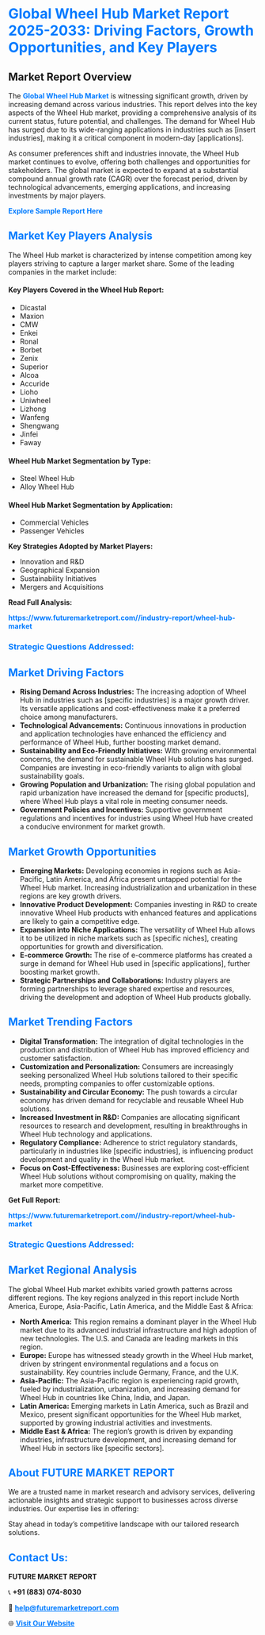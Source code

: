 <h1 style="color: #007BFF;">Global Wheel Hub Market Report 2025-2033: Driving Factors, Growth Opportunities, and Key Players</h1>

<section id="overview">
<h2>Market Report Overview</h2>
<p>The <a href="https://www.futuremarketreport.com//industry-report/wheel-hub-market" style="color: #007BFF; text-decoration: none;"><strong>Global Wheel Hub Market</strong></a> is witnessing significant growth, driven by increasing demand across various industries. This report delves into the key aspects of the Wheel Hub market, providing a comprehensive analysis of its current status, future potential, and challenges. The demand for Wheel Hub has surged due to its wide-ranging applications in industries such as [insert industries], making it a critical component in modern-day [applications].</p>
<p>As consumer preferences shift and industries innovate, the Wheel Hub market continues to evolve, offering both challenges and opportunities for stakeholders. The global market is expected to expand at a substantial compound annual growth rate (CAGR) over the forecast period, driven by technological advancements, emerging applications, and increasing investments by major players.</p>
</section>

<section id="overview">
<p><a href="https://www.futuremarketreport.com//request-sample/reportId=88640" style="color: #007BFF; text-decoration: none;"><strong>Explore Sample Report Here</strong></a></p>
</section>

<section id="key-players">
<h2 style="color: #007BFF;">Market Key Players Analysis</h2>
<p>The Wheel Hub market is characterized by intense competition among key players striving to capture a larger market share. Some of the leading companies in the market include:</p>
<h4>Key Players Covered in the Wheel Hub Report:</h4>
<ul><li>Dicastal</li><li>Maxion</li><li>CMW</li><li>Enkei</li><li>Ronal</li><li>Borbet</li><li>Zenix</li><li>Superior</li><li>Alcoa</li><li>Accuride</li><li>Lioho</li><li>Uniwheel</li><li>Lizhong</li><li>Wanfeng</li><li>Shengwang</li><li>Jinfei</li><li>Faway</li></ul>
<h4>Wheel Hub Market Segmentation by Type:</h4>
<ul><li>Steel Wheel Hub</li><li>Alloy Wheel Hub</li></ul>

<h4>Wheel Hub Market Segmentation by Application:</h4>
<ul><li>Commercial Vehicles</li><li>Passenger Vehicles</li></ul>
<p><strong>Key Strategies Adopted by Market Players:</strong></p>
<ul>
<li>Innovation and R&D</li>
<li>Geographical Expansion</li>
<li>Sustainability Initiatives</li>
<li>Mergers and Acquisitions</li>
</ul>
</section>

<section>
<p><strong>Read Full Analysis: </strong></p><a href="https://www.futuremarketreport.com//industry-report/wheel-hub-market" style="color: #007BFF; text-decoration: none;"><strong>https://www.futuremarketreport.com//industry-report/wheel-hub-market</strong></a>
<h3 style="color: #007BFF;">Strategic Questions Addressed:</h3>
</section>

<section id="driving-factors">
<h2 style="color: #007BFF;">Market Driving Factors</h2>
<ul>
<li><strong>Rising Demand Across Industries:</strong> The increasing adoption of Wheel Hub in industries such as [specific industries] is a major growth driver. Its versatile applications and cost-effectiveness make it a preferred choice among manufacturers.</li>
<li><strong>Technological Advancements:</strong> Continuous innovations in production and application technologies have enhanced the efficiency and performance of Wheel Hub, further boosting market demand.</li>
<li><strong>Sustainability and Eco-Friendly Initiatives:</strong> With growing environmental concerns, the demand for sustainable Wheel Hub solutions has surged. Companies are investing in eco-friendly variants to align with global sustainability goals.</li>
<li><strong>Growing Population and Urbanization:</strong> The rising global population and rapid urbanization have increased the demand for [specific products], where Wheel Hub plays a vital role in meeting consumer needs.</li>
<li><strong>Government Policies and Incentives:</strong> Supportive government regulations and incentives for industries using Wheel Hub have created a conducive environment for market growth.</li>
</ul>
</section>

<section id="growth-opportunities">
<h2 style="color: #007BFF;">Market Growth Opportunities</h2>
<ul>
<li><strong>Emerging Markets:</strong> Developing economies in regions such as Asia-Pacific, Latin America, and Africa present untapped potential for the Wheel Hub market. Increasing industrialization and urbanization in these regions are key growth drivers.</li>
<li><strong>Innovative Product Development:</strong> Companies investing in R&D to create innovative Wheel Hub products with enhanced features and applications are likely to gain a competitive edge.</li>
<li><strong>Expansion into Niche Applications:</strong> The versatility of Wheel Hub allows it to be utilized in niche markets such as [specific niches], creating opportunities for growth and diversification.</li>
<li><strong>E-commerce Growth:</strong> The rise of e-commerce platforms has created a surge in demand for Wheel Hub used in [specific applications], further boosting market growth.</li>
<li><strong>Strategic Partnerships and Collaborations:</strong> Industry players are forming partnerships to leverage shared expertise and resources, driving the development and adoption of Wheel Hub products globally.</li>
</ul>
</section>

<section id="trending-factors">
<h2 style="color: #007BFF;">Market Trending Factors</h2>
<ul>
<li><strong>Digital Transformation:</strong> The integration of digital technologies in the production and distribution of Wheel Hub has improved efficiency and customer satisfaction.</li>
<li><strong>Customization and Personalization:</strong> Consumers are increasingly seeking personalized Wheel Hub solutions tailored to their specific needs, prompting companies to offer customizable options.</li>
<li><strong>Sustainability and Circular Economy:</strong> The push towards a circular economy has driven demand for recyclable and reusable Wheel Hub solutions.</li>
<li><strong>Increased Investment in R&D:</strong> Companies are allocating significant resources to research and development, resulting in breakthroughs in Wheel Hub technology and applications.</li>
<li><strong>Regulatory Compliance:</strong> Adherence to strict regulatory standards, particularly in industries like [specific industries], is influencing product development and quality in the Wheel Hub market.</li>
<li><strong>Focus on Cost-Effectiveness:</strong> Businesses are exploring cost-efficient Wheel Hub solutions without compromising on quality, making the market more competitive.</li>
</ul>
</section>

<section>
<p><strong>Get Full Report: </strong></p><a href="https://www.futuremarketreport.com//industry-report/wheel-hub-market" style="color: #007BFF; text-decoration: none;"><strong>https://www.futuremarketreport.com//industry-report/wheel-hub-market</strong></a>
<h3 style="color: #007BFF;">Strategic Questions Addressed:</h3>
</section>


<section id="regional-analysis">
<h2 style="color: #007BFF;">Market Regional Analysis</h2>
<p>The global Wheel Hub market exhibits varied growth patterns across different regions. The key regions analyzed in this report include North America, Europe, Asia-Pacific, Latin America, and the Middle East & Africa:</p>
<ul>
<li><strong>North America:</strong> This region remains a dominant player in the Wheel Hub market due to its advanced industrial infrastructure and high adoption of new technologies. The U.S. and Canada are leading markets in this region.</li>
<li><strong>Europe:</strong> Europe has witnessed steady growth in the Wheel Hub market, driven by stringent environmental regulations and a focus on sustainability. Key countries include Germany, France, and the U.K.</li>
<li><strong>Asia-Pacific:</strong> The Asia-Pacific region is experiencing rapid growth, fueled by industrialization, urbanization, and increasing demand for Wheel Hub in countries like China, India, and Japan.</li>
<li><strong>Latin America:</strong> Emerging markets in Latin America, such as Brazil and Mexico, present significant opportunities for the Wheel Hub market, supported by growing industrial activities and investments.</li>
<li><strong>Middle East & Africa:</strong> The region’s growth is driven by expanding industries, infrastructure development, and increasing demand for Wheel Hub in sectors like [specific sectors].</li>
</ul>
</section>

<footer>
<h2 style="color: #007BFF;">About FUTURE MARKET REPORT</h2>
<p>We are a trusted name in market research and advisory services, delivering actionable insights and strategic support to businesses across diverse industries. Our expertise lies in offering:</p>

<p>Stay ahead in today’s competitive landscape with our tailored research solutions.</p>

<h2 style="color: #007BFF;">Contact Us:</h2>
<p><strong>FUTURE MARKET REPORT</strong></p>
<p>📞 <strong>+91 (883) 074-8030</strong></p>
<p>📧 <strong><a href="mailto:help@futuremarketreport.com" style="color: #007BFF;">help@futuremarketreport.com</a></strong></p>
<p>🌐 <strong><a href="https://www.futuremarketreport.com/" style="color: #007BFF;">Visit Our Website</a></strong></p>
</footer>